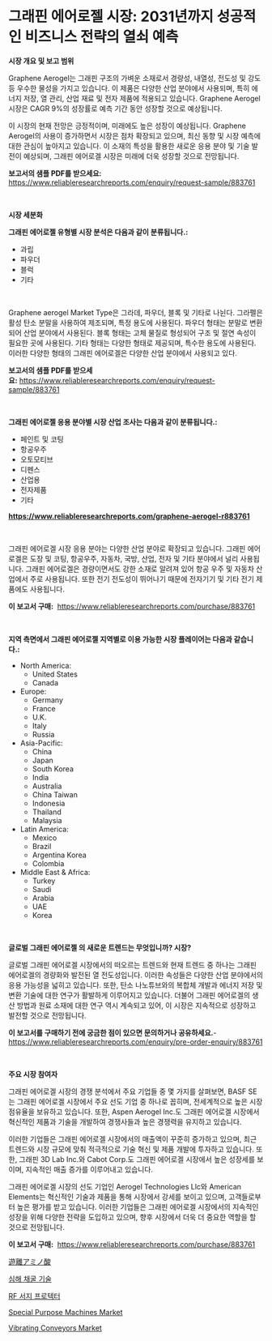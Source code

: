 <p><h1>그래핀 에어로젤 시장: 2031년까지 성공적인 비즈니스 전략의 열쇠 예측</h1></p><p><strong>시장 개요 및 보고 범위</strong></p>
<p><p>Graphene Aerogel는 그래핀 구조의 가벼운 소재로서 경량성, 내열성, 전도성 및 강도 등 우수한 물성을 가지고 있습니다. 이 제품은 다양한 산업 분야에서 사용되며, 특히 에너지 저장, 열 관리, 산업 재료 및 전자 제품에 적용되고 있습니다. Graphene Aerogel 시장은 CAGR 9%의 성장률로 예측 기간 동안 성장할 것으로 예상됩니다.</p><p>이 시장의 현재 전망은 긍정적이며, 미래에도 높은 성장이 예상됩니다. Graphene Aerogel의 사용이 증가하면서 시장은 점차 확장되고 있으며, 최신 동향 및 시장 예측에 대한 관심이 높아지고 있습니다. 이 소재의 특성을 활용한 새로운 응용 분야 및 기술 발전이 예상되며, 그래핀 에어로겔 시장은 미래에 더욱 성장할 것으로 전망됩니다.</p></p>
<p><strong>보고서의 샘플 PDF를 받으세요:</strong> <a href="https://www.reliableresearchreports.com/enquiry/request-sample/883761">https://www.reliableresearchreports.com/enquiry/request-sample/883761</a></p>
<p>&nbsp;</p>
<p><strong>시장 세분화</strong></p>
<p><strong>그래핀 에어로젤 유형별 시장 분석은 다음과 같이 분류됩니다.:</strong></p>
<p><ul><li>과립</li><li>파우더</li><li>블럭</li><li>기타</li></ul></p>
<p>&nbsp;</p>
<p><p>Graphene aerogel Market Type은 그라데, 파우더, 블록 및 기타로 나뉜다. 그라펠은 활성 탄소 분말을 사용하여 제조되며, 특정 용도에 사용된다. 파우더 형태는 분말로 변환되어 산업 분야에서 사용된다. 블록 형태는 고체 물질로 형성되어 구조 및 절연 속성이 필요한 곳에 사용된다. 기타 형태는 다양한 형태로 제공되며, 특수한 용도에 사용된다. 이러한 다양한 형태의 그래핀 에어로겔은 다양한 산업 분야에서 사용되고 있다.</p></p>
<p><strong>보고서의 샘플 PDF를 받으세요:</strong>&nbsp;<a href="https://www.reliableresearchreports.com/enquiry/request-sample/883761">https://www.reliableresearchreports.com/enquiry/request-sample/883761</a></p>
<p>&nbsp;</p>
<p><strong> 그래핀 에어로젤 응용 분야별 시장 산업 조사는 다음과 같이 분류됩니다.:</strong></p>
<p><ul><li>페인트 및 코팅</li><li>항공우주</li><li>오토모티브</li><li>디펜스</li><li>산업용</li><li>전자제품</li><li>기타</li></ul></p>
<p><strong><a href="https://www.reliableresearchreports.com/graphene-aerogel-r883761">https://www.reliableresearchreports.com/graphene-aerogel-r883761</a></strong></p>
<p>&nbsp;</p>
<p><p>그래핀 에어로겔 시장 응용 분야는 다양한 산업 분야로 확장되고 있습니다. 그래핀 에어로겔은 도장 및 코팅, 항공우주, 자동차, 국방, 산업, 전자 및 기타 분야에서 널리 사용됩니다. 그래핀 에어로겔은 경량이면서도 강한 소재로 알려져 있어 항공 우주 및 자동차 산업에서 주로 사용됩니다. 또한 전기 전도성이 뛰어나기 때문에 전자기기 및 기타 전기 제품에도 사용됩니다.</p></p>
<p><strong>이 보고서 구매:</strong>&nbsp; <a href="https://www.reliableresearchreports.com/purchase/883761">https://www.reliableresearchreports.com/purchase/883761</a></p>
<p>&nbsp;</p>
<p><strong>지역 측면에서 그래핀 에어로젤 지역별로 이용 가능한 시장 플레이어는 다음과 같습니다.:</strong></p>
<p><ul>
    <li>
        North America:
        <ul>
            <li>United States</li>
            <li>Canada</li>
        </ul>
    </li>
    <li>
        Europe:
        <ul>
            <li>Germany</li>
            <li>France</li>
            <li>U.K.</li>
            <li>Italy</li>
            <li>Russia</li>
        </ul>
    </li>
    <li>
        Asia-Pacific:
        <ul>
            <li>China</li>
            <li>Japan</li>
            <li>South Korea</li>
            <li>India</li>
            <li>Australia</li>
            <li>China Taiwan</li>
            <li>Indonesia</li>
            <li>Thailand</li>
            <li>Malaysia</li>
        </ul>
    </li>
    <li>
        Latin America:
        <ul>
            <li>Mexico</li>
            <li>Brazil</li>
            <li>Argentina Korea</li>
            <li>Colombia</li>
        </ul>
    </li>
    <li>
        Middle East & Africa:
        <ul>
            <li>Turkey</li>
            <li>Saudi</li>
            <li>Arabia</li>
            <li>UAE</li>
            <li>Korea</li>
        </ul>
    </li>
    </ul></p>
<p>&nbsp;</p>
<p><strong>글로벌 그래핀 에어로젤 의 새로운 트렌드는 무엇입니까? 시장?</strong></p>
<p><p>글로벌 그래핀 에어로겔 시장에서의 떠오르는 트렌드와 현재 트렌드 중 하나는 그래핀 에어로겔의 경량화와 발전된 열 전도성입니다. 이러한 속성들은 다양한 산업 분야에서의 응용 가능성을 넓히고 있습니다. 또한, 탄소 나노튜브와의 복합체 개발과 에너지 저장 및 변환 기술에 대한 연구가 활발하게 이루어지고 있습니다. 더불어 그래핀 에어로겔의 생산 방법과 원료 소재에 대한 연구 역시 계속되고 있어, 이 시장은 지속적으로 성장하고 발전할 것으로 전망됩니다.</p></p>
<p><strong>이 보고서를 구매하기 전에 궁금한 점이 있으면 문의하거나 공유하세요.</strong>- <a href="https://www.reliableresearchreports.com/enquiry/pre-order-enquiry/883761">https://www.reliableresearchreports.com/enquiry/pre-order-enquiry/883761</a></p>
<p>&nbsp;</p>
<p><strong>주요 시장 참여자</strong></p>
<p><p>그래핀 에어로겔 시장의 경쟁 분석에서 주요 기업들 중 몇 가지를 살펴보면, BASF SE는 그래핀 에어로겔 시장에서 주요 선도 기업 중 하나로 꼽히며, 전세계적으로 높은 시장 점유율을 보유하고 있습니다. 또한, Aspen Aerogel Inc.도 그래핀 에어로겔 시장에서 혁신적인 제품과 기술을 개발하여 경쟁사들과 높은 경쟁력을 유지하고 있습니다.</p><p>이러한 기업들은 그래핀 에어로겔 시장에서의 매출액이 꾸준히 증가하고 있으며, 최근 트렌드와 시장 규모에 맞춰 적극적으로 기술 혁신 및 제품 개발에 투자하고 있습니다. 또한, 그래핀 3D Lab Inc.와 Cabot Corp.도 그래핀 에어로겔 시장에서 높은 성장세를 보이며, 지속적인 매출 증가를 이루어내고 있습니다.</p><p>그래핀 에어로겔 시장의 선도 기업인 Aerogel Technologies Llc와 American Elements는 혁신적인 기술과 제품을 통해 시장에서 강세를 보이고 있으며, 고객들로부터 높은 평가를 받고 있습니다. 이러한 기업들은 그래핀 에어로겔 시장에서의 지속적인 성장을 위해 다양한 전략을 도입하고 있으며, 향후 시장에서 더욱 더 중요한 역할을 할 것으로 전망됩니다.</p></p>
<p><strong>이 보고서 구매:</strong>&nbsp;&nbsp;<a href="https://www.reliableresearchreports.com/purchase/883761">https://www.reliableresearchreports.com/purchase/883761</a></p>
<p><p><a href="https://github.com/dadanedu33/Market-Research-Report-List-1/blob/main/389250130032.md">遊離アミノ酸</a></p><p><a href="https://github.com/Howaoole34545/Market-Research-Report-List-1/blob/main/810318327761.md">심해 채굴 기술</a></p><p><a href="https://medium.com/@dylanobrien626/rf-%EC%84%9C%EC%A7%80-%ED%94%84%EB%A1%9C%ED%85%8D%ED%84%B0-%EC%8B%9C%EC%9E%A5-%EA%B2%BD%EC%9F%81-%EB%B6%84%EC%84%9D-%EC%8B%9C%EC%9E%A5-%EB%8F%99%ED%96%A5-%EB%B0%8F-2031%EB%85%84%EA%B9%8C%EC%A7%80%EC%9D%98-%EC%98%88%EC%B8%A1-9a5544e68e92">RF 서지 프로텍터</a></p><p><a href="https://github.com/julyju69/Market-Research-Report-List-2/blob/main/special-purpose-machines-market.md">Special Purpose Machines Market</a></p><p><a href="https://github.com/gdfhhhj/Market-Research-Report-List-4/blob/main/vibrating-conveyors-market.md">Vibrating Conveyors Market</a></p></p>